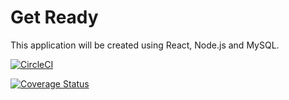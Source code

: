 # Get Ready
This
application will be created using React, Node.js and MySQL.

[![CircleCI](https://dl.circleci.com/status-badge/img/gh/The-Exception-Handlers/GetReady/tree/tests.svg?style=svg)](https://dl.circleci.com/status-badge/redirect/gh/The-Exception-Handlers/GetReady/tree/tests)

[![Coverage Status](https://coveralls.io/repos/github/The-Exception-Handlers/GetReady/badge.svg?branch=tests)](https://coveralls.io/github/The-Exception-Handlers/GetReady?branch=main)
